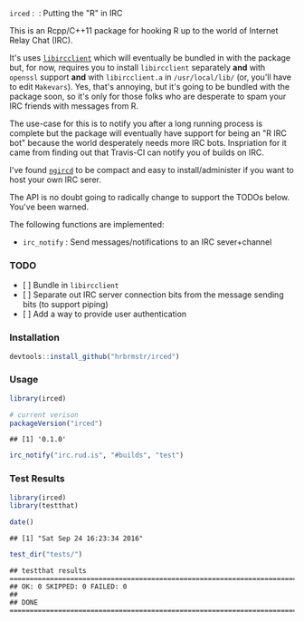 
`irced` :  : Putting the "R" in IRC

This is an Rcpp/C++11 package for hooking R up to the world of Internet Relay Chat (IRC).

It's uses [`libircclient`](http://www.ulduzsoft.com/libircclient/index.html) which will eventually be bundled in with the package but, for now, requires you to install `libircclient` separately **and** with `openssl` support **and** with `libircclient.a` in `/usr/local/lib/` (or, you'll have to edit `Makevars`). Yes, that's annoying, but it's going to be bundled with the package soon, so it's only for those folks who are desperate to spam your IRC friends with messages from R.

The use-case for this is to notify you after a long running process is complete but the package will eventually have support for being an "R IRC bot" because the world desperately needs more IRC bots. Inspriation for it came from finding out that Travis-CI can notify you of builds on IRC.

I've found [`ngircd`](https://ngircd.barton.de) to be compact and easy to install/administer if you want to host your own IRC serer.

The API is no doubt going to radically change to support the TODOs below. You've been warned.

The following functions are implemented:

-   `irc_notify` : Send messages/notifications to an IRC sever+channel

### TODO

-   \[ \] Bundle in `libircclient`
-   \[ \] Separate out IRC server connection bits from the message sending bits (to support piping)
-   \[ \] Add a way to provide user authentication

### Installation

``` r
devtools::install_github("hrbrmstr/irced")
```

### Usage

``` r
library(irced)

# current verison
packageVersion("irced")
```

    ## [1] '0.1.0'

``` r
irc_notify("irc.rud.is", "#builds", "test")
```

### Test Results

``` r
library(irced)
library(testthat)

date()
```

    ## [1] "Sat Sep 24 16:23:34 2016"

``` r
test_dir("tests/")
```

    ## testthat results ========================================================================================================
    ## OK: 0 SKIPPED: 0 FAILED: 0
    ## 
    ## DONE ===================================================================================================================
